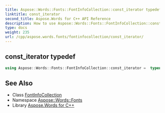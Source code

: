 ```yaml
---
title: Aspose::Words::Fonts::FontInfoCollection::const_iterator typedef
linktitle: const_iterator
second_title: Aspose.Words for C++ API Reference
description: How to use Aspose::Words::Fonts::FontInfoCollection::const_iterator typedef of Aspose::Words::Fonts::FontInfoCollection class in C++.
type: docs
weight: 235
url: /cpp/aspose.words.fonts/fontinfocollection/const_iterator/
---
```

## const_iterator typedef




```cpp
using Aspose::Words::Fonts::FontInfoCollection::const_iterator =  typename iterator_holder_type::const_iterator
```

## See Also

* Class [FontInfoCollection](../)
* Namespace [Aspose::Words::Fonts](../../)
* Library [Aspose.Words for C++](../../../)
